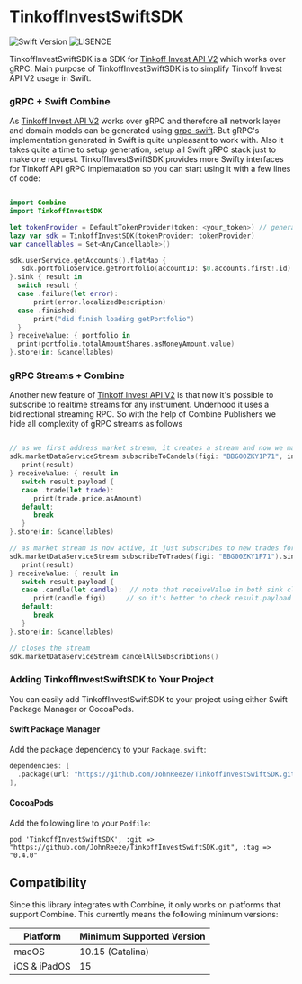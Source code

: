 # TinkoffInvestSwiftSDK
![Swift Version](https://img.shields.io/badge/swift-5.5-orange) ![LISENCE](https://img.shields.io/badge/LICENSE-MIT-green)

TinkoffInvestSwiftSDK is a SDK for [Tinkoff Invest API V2](https://github.com/Tinkoff/investAPI) which works over gRPC. Main purpose of TinkoffInvestSwiftSDK is to simplify Tinkoff Invest API V2 usage in Swift.


### gRPC + Swift Combine 

As [Tinkoff Invest API V2](https://github.com/Tinkoff/investAPI) works over gRPC and therefore all network layer and domain models can be generated using [grpc-swift](https://github.com/grpc/grpc-swift). But gRPC's implementation generated in Swift is quite unpleasant to work with. Also it takes quite a time to setup generation, setup all Swift gRPC stack just to make one request. 
TinkoffInvestSwiftSDK provides more Swifty interfaces for Tinkoff API gRPC implematation so you can start using it with a few lines of code:

```swift

import Combine
import TinkoffInvestSDK

let tokenProvider = DefaultTokenProvider(token: <your_token>) // generate your personal token for Tinkoff Invest API
lazy var sdk = TinkoffInvestSDK(tokenProvider: tokenProvider)
var cancellables = Set<AnyCancellable>()

sdk.userService.getAccounts().flatMap {
   sdk.portfolioService.getPortfolio(accountID: $0.accounts.first!.id)
}.sink { result in
  switch result {
  case .failure(let error):
      print(error.localizedDescription)
  case .finished:
      print("did finish loading getPortfolio")
  }
} receiveValue: { portfolio in
  print(portfolio.totalAmountShares.asMoneyAmount.value)
}.store(in: &cancellables)

```
### gRPC Streams + Combine

Another new feature of [Tinkoff Invest API V2](https://github.com/Tinkoff/investAPI) is that now it's possible to subscribe to realtime streams for any instrument. Underhood it uses a bidirectional streaming RPC. So with the help of Combine Publishers we hide all complexity of gRPC streams as follows

```swift

// as we first address market stream, it creates a stream and now we may have multiple receiveValue calls over time
sdk.marketDataServiceStream.subscribeToCandels(figi: "BBG00ZKY1P71", interval: .oneMinute).sink { result in
   print(result)
} receiveValue: { result in
   switch result.payload {
   case .trade(let trade):
      print(trade.price.asAmount)
   default:
      break
   }
}.store(in: &cancellables)

// as market stream is now active, it just subscribes to new trades for provided figi
sdk.marketDataServiceStream.subscribeToTrades(figi: "BBG00ZKY1P71").sink { result in
   print(result)
} receiveValue: { result in
   switch result.payload {
   case .candle(let candle):  // note that receiveValue in both sink closures calls every time the stream gets any message (can be a ping message with no payload)
      print(candle.figi)     // so it's better to check result.payload value before perform any other actions 
   default:
      break
   }
}.store(in: &cancellables)

// closes the stream 
sdk.marketDataServiceStream.cancelAllSubscribtions()

```

### Adding TinkoffInvestSwiftSDK to Your Project

You can easily add TinkoffInvestSwiftSDK to your project using either Swift Package Manager or CocoaPods.

#### Swift Package Manager

Add the package dependency to your `Package.swift`:

```swift
dependencies: [
  .package(url: "https://github.com/JohnReeze/TinkoffInvestSwiftSDK.git", from: "0.4.0"),
],
```

#### CocoaPods

Add the following line to your `Podfile`:

```text
pod 'TinkoffInvestSwiftSDK', :git => "https://github.com/JohnReeze/TinkoffInvestSwiftSDK.git", :tag => "0.4.0"
```

## Compatibility

Since this library integrates with Combine, it only works on platforms that support Combine. This currently means the following minimum versions:

Platform | Minimum Supported Version
--- | ---
macOS | 10.15 (Catalina)
iOS & iPadOS | 15
